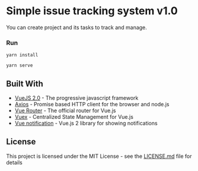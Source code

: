 # Simple issue tracking system v1.0

You can create project and its tasks to track and manage.

### Run

```
yarn install

yarn serve

```

## Built With

* [VueJS 2.0](https://vuejs.org/) - The progressive javascript framework
* [Axios](https://github.com/axios/axios) - Promise based HTTP client for the browser and node.js
* [Vue Router](https://router.vuejs.org/en/) - The official router for Vue.js
* [Vuex](https://vuex.vuejs.org/en/) - Centralized State Management for Vue.js
* [Vue notification](http://vue-notification.yev.io/) - Vue.js 2 library for showing notifications

## License

This project is licensed under the MIT License - see the [LICENSE.md](LICENSE.md) file for details
